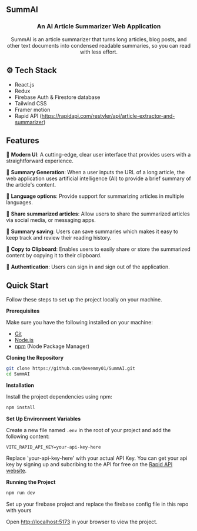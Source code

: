 ## SummAI

  <h3 align="center">An AI Article Summarizer Web Application</h3>

   <div align="center">
     SummAI is an article summarizer that turns long articles, blog posts, and other text documents into condensed readable summaries, so you can read with less effort. 
  </div>
</div>

## <a name="tech-stack">⚙️ Tech Stack</a>

- React.js
- Redux
- Firebase Auth & Firestore database
- Tailwind CSS
- Framer motion
- Rapid API (https://rapidapi.com/restyler/api/article-extractor-and-summarizer)

## <a name="features">Features</a>

📱 **Modern UI**: A cutting-edge, clear user interface that provides users with a straightforward experience.

📱 **Summary Generation**: When a user inputs the URL of a long article, the web application uses artificial intelligence (AI) to provide a brief summary of the article's content.

📱 **Language options**: Provide support for summarizing articles in multiple languages.

📱 **Share summarized articles**: Allow users to share the summarized articles via social media, or messaging apps.

📱 **Summary saving**: Users can save summaries which makes it easy to keep track and review their reading history.

📱 **Copy to Clipboard**: Enables users to easily share or store the summarized content by copying it to their clipboard.

📱 **Authentication**: Users can sign in and sign out of the application.


## <a name="quick-start"> Quick Start</a>

Follow these steps to set up the project locally on your machine.

**Prerequisites**

Make sure you have the following installed on your machine:

- [Git](https://git-scm.com/)
- [Node.js](https://nodejs.org/en)
- [npm](https://www.npmjs.com/) (Node Package Manager)

**Cloning the Repository**

```bash
git clone https://github.com/Devemmy01/SummAI.git
cd SummAI
```

**Installation**

Install the project dependencies using npm:

```bash
npm install
```

**Set Up Environment Variables**

Create a new file named `.env` in the root of your project and add the following content:

```env
VITE_RAPID_API_KEY=your-api-key-here
```

Replace 'your-api-key-here' with your actual API Key. You can get your api key by signing up and subcribing to the API for free on the [Rapid API website](https://rapidapi.com/restyler/api/article-extractor-and-summarizer/).

**Running the Project**

```bash
npm run dev
```

Set up your firebase project and replace the firebase config file in this repo with yours

Open [http://localhost:5173](http://localhost:5173) in your browser to view the project.
